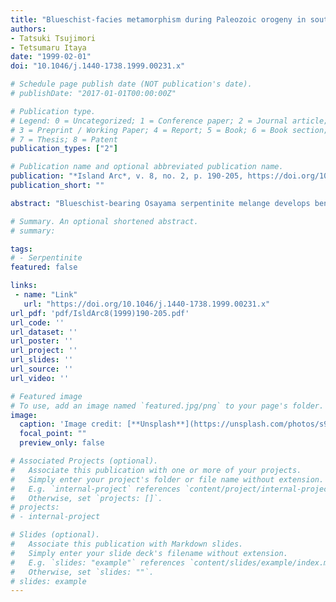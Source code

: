 ```yaml
---
title: "Blueschist-facies metamorphism during Paleozoic orogeny in southwestern Japan: Phengite K-Ar ages of blueschist-facies tectonic blocks in a serpentinite melange beneath early Paleozoic Oeyama ophiolite"
authors:
- Tatsuki Tsujimori
- Tetsumaru Itaya
date: "1999-02-01"
doi: "10.1046/j.1440-1738.1999.00231.x"

# Schedule page publish date (NOT publication's date).
# publishDate: "2017-01-01T00:00:00Z"

# Publication type.
# Legend: 0 = Uncategorized; 1 = Conference paper; 2 = Journal article;
# 3 = Preprint / Working Paper; 4 = Report; 5 = Book; 6 = Book section;
# 7 = Thesis; 8 = Patent
publication_types: ["2"]

# Publication name and optional abbreviated publication name.
publication: "*Island Arc*, v. 8, no. 2, p. 190-205, https://doi.org/10.1046/j.1440-1738.1999.00231.x"
publication_short: ""

abstract: "Blueschist‐bearing Osayama serpentinite melange develops beneath a peridotite body of the Oeyama ophiolite which occupies the highest position structurally in the central Chugoku Mountains. The blueschist‐facies tectonic blocks within the serpentinite melange are divided into the lawsonite–pumpellyite grade, lower epidote grade and higher epidote grade by the mineral assemblages of basic schists. The higher epidote‐grade block is a garnet–glaucophane schist including eclogite‐facies relic minerals and retrogressive lawsonite–pumpellyite‐grade minerals. Gabbroic blocks derived from the Oeyama ophiolite are also enclosed as tectonic blocks in the serpentinite matrix and have experienced a blueschist metamorphism together with the other blueschist blocks. The mineralogic and paragenetic features of the Osayama blueschists are compatible with a hypothesis that they were derived from a coherent blueschist‐facies metamorphic sequence, formed in a subduction zone with a low geothermal gradient (~ 10°C/km). Phengite K–Ar ages of 16 pelitic and one basic schists yield 289–327 Ma and concentrate around 320 Ma regardless of protolith and metamorphic grade, suggesting quick exhumation of the schists at ca 320 Ma. These petrologic and geochronologic features suggest that the Osayama blueschists comprise a low‐grade portion of the Carboniferous Renge metamorphic belt. The Osayama blueschists indicate that the ‘cold’ subduction type (Franciscan type) metamorphism to reach eclogite‐facies and subsequent quick exhumation took place in the northwestern Pacific margin in Carboniferous time, like some other circum‐Pacific orogenic belts (western USA and eastern Australia), where such subduction metamorphism already started as early as the Ordovician."

# Summary. An optional shortened abstract.
# summary: 

tags: 
# - Serpentinite
featured: false

links:
 - name: "Link"
   url: "https://doi.org/10.1046/j.1440-1738.1999.00231.x"
url_pdf: 'pdf/IsldArc8(1999)190-205.pdf'
url_code: ''
url_dataset: ''
url_poster: ''
url_project: ''
url_slides: ''
url_source: ''
url_video: ''

# Featured image
# To use, add an image named `featured.jpg/png` to your page's folder. 
image: 
  caption: 'Image credit: [**Unsplash**](https://unsplash.com/photos/s9CC2SKySJM)'
  focal_point: ""
  preview_only: false

# Associated Projects (optional).
#   Associate this publication with one or more of your projects.
#   Simply enter your project's folder or file name without extension.
#   E.g. `internal-project` references `content/project/internal-project/index.md`.
#   Otherwise, set `projects: []`.
# projects:
# - internal-project

# Slides (optional).
#   Associate this publication with Markdown slides.
#   Simply enter your slide deck's filename without extension.
#   E.g. `slides: "example"` references `content/slides/example/index.md`.
#   Otherwise, set `slides: ""`.
# slides: example
---
```


